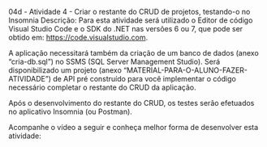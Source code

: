04d - Atividade 4 - Criar o restante do CRUD de projetos, testando-o no Insomnia
Descrição:
Para esta atividade será utilizado o Editor de código Visual Studio Code e o SDK do .NET nas versões 6 ou 7, que pode ser obtido em: https://code.visualstudio.com.

A aplicação necessitará também da criação de um banco de dados (anexo “cria-db.sql”) no SSMS (SQL Server Management Studio).
Será disponibilizado um projeto (anexo “MATERIAL-PARA-O-ALUNO-FAZER-ATIVIDADE”) de API pré construído para você implementar o código necessário completar o restante do CRUD da aplicação.

Após o desenvolvimento do restante do CRUD, os testes serão efetuados no aplicativo Insomnia (ou Postman).  

Acompanhe o vídeo a seguir e conheça melhor forma de desenvolver esta atividade:  
